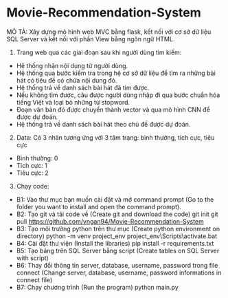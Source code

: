 # Movie-Recommendation-System
MÔ TẢ:
Xây dựng mô hình web MVC bằng flask, kết nối với cơ sở dữ liệu SQL Server và kết nối với phần View bằng ngôn ngữ HTML.
1. Trang web qua các giai đoạn sau khi người dùng tìm kiếm:
  - Hệ thống nhận nội dụng từ người dùng.
  - Hệ thống qua bước kiểm tra trong hệ cơ sở dữ liệu để tìm ra những bài hát có tiêu đề có chứa nội dung đó.
  - Hệ thống trả về danh sách bài hát đã tìm được.
  - Nếu không tìm được, câu được người dùng nhập đi qua bước chuẩn hóa tiếng Việt và loại bỏ những từ stopword.
  - Đoạn văn bản đó được chuyển thành vector và qua mô hình CNN để được dự đoán.
  - Hệ thống trả về danh sách bài hát theo chủ đề được dự đoán.
2. Data:
 Có 3 nhãn tương ứng với 3 tâm trạng: bình thường, tích cực, tiêu cực
  - Bình thường: 0
  - Tích cực: 1
  - Tiêu cực: 2
 3. Chạy code:
 - B1: Vào thư mục bạn muốn cài đặt và mở command prompt (Go to the folder you want to install and open the command prompt).
 - B2: Tạo git và tải code về (Create git and download the code)
  git init
  git pull https://github.com/vngan94/Movie-Recommendation-System
 - B3: Tạo môi trường python trên thư mục (Create python environment on directory) 
  python -m venv project_env
  project_env\Scripts\activate.bat
 - B4: Cài đặt thư viện (Install the libraries)
  pip install -r requirements.txt
 - B5: Tạo bảng trên SQL Server bằng script (Create tables on SQL Server with script)
 - B6: Thay đổi thông tin server, database, username, password trong file connect (Change server, database, username, password informations in connect file)
 - B7: Chạy chương trình (Run the program)
  python main.py
 
